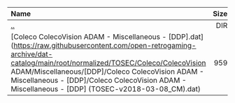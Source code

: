 |Name|Size|
|:---|---:|
|[..](../index.html)|DIR|
|[Coleco ColecoVision ADAM - Miscellaneous - [DDP].dat](https://raw.githubusercontent.com/open-retrogaming-archive/dat-catalog/main/root/normalized/TOSEC/Coleco/ColecoVision ADAM/Miscellaneous/[DDP]/Coleco ColecoVision ADAM - Miscellaneous - [DDP]/Coleco ColecoVision ADAM - Miscellaneous - [DDP] (TOSEC-v2018-03-08_CM).dat)|959|
